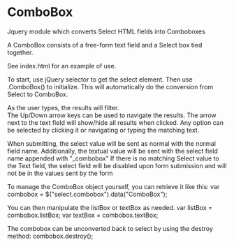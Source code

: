 ComboBox
========

Jquery module which converts Select HTML fields into Comboboxes

A ComboBox consists of a free-form text field and a Select box tied together.

See index.html for an example of use.

To start, use jQuery selector to get the select element.  Then use .ComboBox() to initialize.
This will automatically do the conversion from Select to ComboBox.

As the user types, the results will filter.  
The Up/Down arrow keys can be used to navigate the results.
The arrow next to the text field will show/hide all results when clicked.
Any option can be selected by clicking it or navigating or typing the matching text.

When submitting, the select value will be sent as normal with the normal field name.
Additionally, the textual value will be sent with the select field name appended with "_combobox"
If there is no matching Select value to the Text field, the select field will be disabled upon form submission and will not be in the values sent by the form

To manage the ComboBox object yourself, you can retrieve it like this:
var combobox = $("select.combobox").data("ComboBox");

You can then manipulate the listBox or textBox as needed.
var listBox = combobox.listBox;
var textBox = combobox.textBox;

The combobox can be unconverted back to select by using the destroy method:
combobox.destroy();